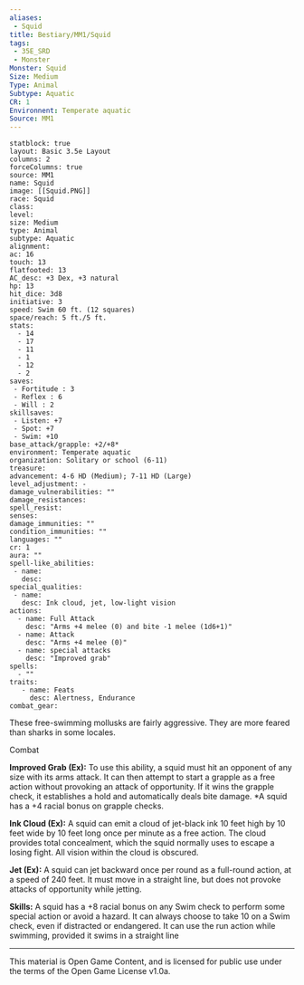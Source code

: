 ```yaml
---
aliases:
 - Squid
title: Bestiary/MM1/Squid
tags: 
 - 35E_SRD
 - Monster
Monster: Squid
Size: Medium
Type: Animal
Subtype: Aquatic
CR: 1
Environnent: Temperate aquatic
Source: MM1
---
```


```statblock
statblock: true
layout: Basic 3.5e Layout
columns: 2
forceColumns: true
source: MM1 
name: Squid
image: [[Squid.PNG]]
race: Squid
class: 
level: 
size: Medium
type: Animal
subtype: Aquatic
alignment: 
ac: 16
touch: 13
flatfooted: 13
AC_desc: +3 Dex, +3 natural
hp: 13
hit_dice: 3d8
initiative: 3
speed: Swim 60 ft. (12 squares)
space/reach: 5 ft./5 ft.
stats:
  - 14
  - 17
  - 11
  - 1
  - 12
  - 2
saves:
 - Fortitude : 3
 - Reflex : 6
 - Will : 2
skillsaves:
 - Listen: +7
 - Spot: +7
 - Swim: +10
base_attack/grapple: +2/+8*
environment: Temperate aquatic
organization: Solitary or school (6-11)
treasure: 
advancement: 4-6 HD (Medium); 7-11 HD (Large)
level_adjustment: -
damage_vulnerabilities: ""
damage_resistances: 
spell_resist: 
senses: 
damage_immunities: ""
condition_immunities: ""
languages: ""
cr: 1
aura: ""
spell-like_abilities:
 - name: 
   desc: 
special_qualities:
 - name:
   desc: Ink cloud, jet, low-light vision
actions:
  - name: Full Attack
    desc: "Arms +4 melee (0) and bite -1 melee (1d6+1)"
  - name: Attack
    desc: "Arms +4 melee (0)"
  - name: special attacks
    desc: "Improved grab"
spells:
  - ""
traits:
   - name: Feats
     desc: Alertness, Endurance
combat_gear:  
```


These free-swimming mollusks are fairly aggressive. They are more feared than sharks in some locales.

Combat


**Improved Grab (Ex):** To use this ability, a squid must hit an opponent of any size with its arms attack. It can then attempt to start a grapple as a free action without provoking an attack of opportunity. If it wins the grapple check, it establishes a hold and automatically deals bite damage. *A squid has a +4 racial bonus on grapple checks.


**Ink Cloud (Ex):** A squid can emit a cloud of jet-black ink 10 feet high by 10 feet wide by 10 feet long once per minute as a free action. The cloud provides total concealment, which the squid normally uses to escape a losing fight. All vision within the cloud is obscured.


**Jet (Ex):** A squid can jet backward once per round as a full-round action, at a speed of 240 feet. It must move in a straight line, but does not provoke attacks of opportunity while jetting.


**Skills:** A squid has a +8 racial bonus on any Swim check to perform some special action or avoid a hazard. It can always choose to take 10 on a Swim check, even if distracted or endangered. It can use the run action while swimming, provided it swims in a straight line

---

This material is Open Game Content, and is licensed for public use under the terms of the Open Game License v1.0a.
